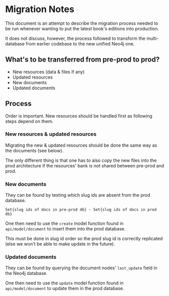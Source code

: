 # Migration Notes

This document is an attempt to describe the migration process needed to be run whenever wanting to put the latest book's editions into production.

It does not discuss, however, the process followed to transform the multi-database from earlier codebase to the new unified Neo4j one.

## What's to be transferred from pre-prod to prod?

* New resources (data & files if any)
* Updated resources
* New documents
* Updated documents

## Process

Order is important. New resources should be handled first as following steps depend on them.

### New resources & updated resources

Migrating the new & updated resources should be done the same way as the documents (see below).

The only different thing is that one has to also copy the new files into the prod architecture if the resources' bank is not shared between pre-prod and prod.

### New documents

They can be found by testing which slug ids are absent from the prod database.

```
Set{slug ids of docs in pre-prod db} - Set{slug ids of docs in prod db}
```

One then need to use the `create` model function found in `api/model/document` to insert them into the prod database.

This must be done in slug id order so the prod slug id is correctly replicated (else we won't be able to make update in the future).

### Updated documents

They can be found by querying the document nodes' `last_update` field in the Neo4j database.

One then need to use the `update` model function found in `api/model/document` to update them in the prod database.
